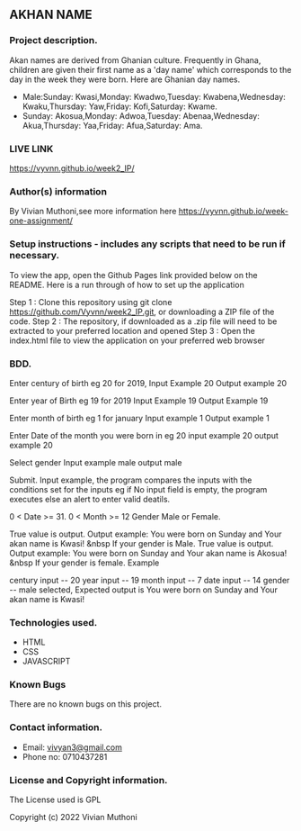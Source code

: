 ## AKHAN NAME

### Project description.
Akan names are derived from Ghanian culture. Frequently in Ghana, children are given their first name as a 'day name' which corresponds to the day in the week they were born. Here are Ghanian day names.

- Male:Sunday: Kwasi,Monday: Kwadwo,Tuesday: Kwabena,Wednesday: Kwaku,Thursday:  Yaw,Friday: Kofi,Saturday: Kwame.
- Sunday: Akosua,Monday: Adwoa,Tuesday: Abenaa,Wednesday: Akua,Thursday:  Yaa,Friday: Afua,Saturday: Ama.

### LIVE LINK
https://vyvnn.github.io/week2_IP/

### Author(s) information
By Vivian Muthoni,see more information here https://vyvnn.github.io/week-one-assignment/


### Setup instructions - includes any scripts that need to be run if necessary.
To view the app, open the Github Pages link provided below on the README. Here is a run through of how to set up the application

Step 1 : Clone this repository using git clone https://github.com/Vyvnn/week2_IP.git, or downloading a ZIP file of the code.
Step 2 : The repository, if downloaded as a .zip file will need to be extracted to your preferred location and opened
Step 3 : Open the index.html file to view the application on your preferred web browser


### BDD.
Enter century of birth eg 20 for 2019, Input Example 20 Output example 20

Enter year of Birth eg 19 for 2019 Input Example 19 Output Example 19

Enter month of birth eg 1 for january Input example 1 Output example 1

Enter Date of the month you were born in eg 20 input example 20 output example 20

Select gender Input example male output male

Submit. Input example, the program compares the inputs with the conditions set for the inputs eg if No input field is empty, the program executes else an alert to enter valid deatils.

0 < Date >= 31.
0 < Month >= 12
Gender Male or Female.

True value is output. Output example: You were born on Sunday and Your akan name is Kwasi! &nbsp If your gender is Male.
True value is output. Output example: You were born on Sunday and Your akan name is Akosua! &nbsp If your gender is female.
Example

century input -- 20
year input -- 19
month input -- 7
date input -- 14
gender -- male selected, Expected output is You were born on Sunday and Your akan name is Kwasi!



### Technologies used.
- HTML
- CSS
- JAVASCRIPT

### Known Bugs
There are no known bugs on this project.

### Contact information.
- Email: vivyan3@gmail.com
- Phone no: 0710437281

### License and Copyright information.
The License used is GPL

Copyright (c) 2022 Vivian Muthoni

